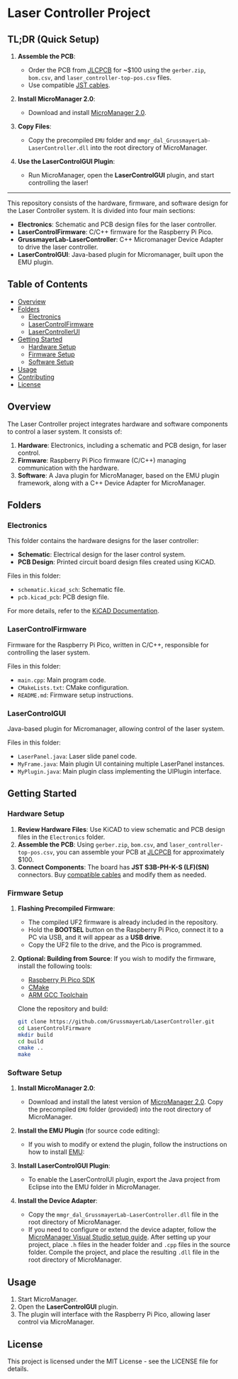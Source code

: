 
# Laser Controller Project

## TL;DR (Quick Setup)

1. **Assemble the PCB**: 
   - Order the PCB from [JLCPCB](https://cart.jlcpcb.com) for ~$100 using the `gerber.zip`, `bom.csv`, and `laser_controller-top-pos.csv` files.
   - Use compatible [JST cables](https://www.amazon.nl/-/en/Mini-Micro-150mm-Cable-Female/dp/B01DU9OY40).

2. **Install MicroManager 2.0**:
   - Download and install [MicroManager 2.0](https://download.micro-manager.org/nightly/2.0/Windows/).

3. **Copy Files**:
   - Copy the precompiled `EMU` folder and `mmgr_dal_GrussmayerLab-LaserController.dll` into the root directory of MicroManager.

4. **Use the LaserControlGUI Plugin**:
   - Run MicroManager, open the **LaserControlGUI** plugin, and start controlling the laser!

---

This repository consists of the hardware, firmware, and software design for the Laser Controller system. It is divided into four main sections:

- **Electronics**: Schematic and PCB design files for the laser controller.
- **LaserControlFirmware**: C/C++ firmware for the Raspberry Pi Pico.
- **GrussmayerLab-LaserController**: C++ Micromanager Device Adapter to drive the laser controller.
- **LaserControlGUI**: Java-based plugin for Micromanager, built upon the EMU plugin.

## Table of Contents

- [Overview](#overview)
- [Folders](#folders)
  - [Electronics](#electronics)
  - [LaserControlFirmware](#lasercontrolfirmware)
  - [LaserControllerUI](#lasercontrollerui)
- [Getting Started](#getting-started)
  - [Hardware Setup](#hardware-setup)
  - [Firmware Setup](#firmware-setup)
  - [Software Setup](#software-setup)
- [Usage](#usage)
- [Contributing](#contributing)
- [License](#license)

## Overview

The Laser Controller project integrates hardware and software components to control a laser system. It consists of:

1. **Hardware**: Electronics, including a schematic and PCB design, for laser control.
2. **Firmware**: Raspberry Pi Pico firmware (C/C++) managing communication with the hardware.
3. **Software**: A Java plugin for MicroManager, based on the EMU plugin framework, along with a C++ Device Adapter for MicroManager.

## Folders

### Electronics

This folder contains the hardware designs for the laser controller:

- **Schematic**: Electrical design for the laser control system.
- **PCB Design**: Printed circuit board design files created using KiCAD.

Files in this folder:
- `schematic.kicad_sch`: Schematic file.
- `pcb.kicad_pcb`: PCB design file.

For more details, refer to the [KiCAD Documentation](https://kicad.org/documentation/).

### LaserControlFirmware

Firmware for the Raspberry Pi Pico, written in C/C++, responsible for controlling the laser system.

Files in this folder:
- `main.cpp`: Main program code.
- `CMakeLists.txt`: CMake configuration.
- `README.md`: Firmware setup instructions.

### LaserControlGUI

Java-based plugin for Micromanager, allowing control of the laser system.

Files in this folder:
- `LaserPanel.java`: Laser slide panel code.
- `MyFrame.java`: Main plugin UI containing multiple LaserPanel instances.
- `MyPlugin.java`: Main plugin class implementing the UIPlugin interface.

## Getting Started

### Hardware Setup

1. **Review Hardware Files**: Use KiCAD to view schematic and PCB design files in the `Electronics` folder.
2. **Assemble the PCB**: Using `gerber.zip`, `bom.csv`, and `laser_controller-top-pos.csv`, you can assemble your PCB at [JLCPCB](https://cart.jlcpcb.com) for approximately $100.
3. **Connect Components**: The board has **JST S3B-PH-K-S (LF)(SN)** connectors. Buy [compatible cables](https://www.amazon.nl/-/en/Mini-Micro-150mm-Cable-Female/dp/B01DU9OY40) and modify them as needed.

### Firmware Setup

1. **Flashing Precompiled Firmware**:
   - The compiled UF2 firmware is already included in the repository.
   - Hold the **BOOTSEL** button on the Raspberry Pi Pico, connect it to a PC via USB, and it will appear as a **USB drive**.
   - Copy the UF2 file to the drive, and the Pico is programmed.

2. **Optional: Building from Source**:
   If you wish to modify the firmware, install the following tools:
   - [Raspberry Pi Pico SDK](https://github.com/raspberrypi/pico-sdk)
   - [CMake](https://cmake.org/)
   - [ARM GCC Toolchain](https://developer.arm.com/tools-and-software/openSourceTools/gnu-toolchain/gnu-toolchain-r)

   Clone the repository and build:
   ```bash
   git clone https://github.com/GrussmayerLab/LaserController.git
   cd LaserControlFirmware
   mkdir build
   cd build
   cmake ..
   make
   ```

### Software Setup

1. **Install MicroManager 2.0**:
   - Download and install the latest version of [MicroManager 2.0](https://download.micro-manager.org/nightly/2.0/Windows/). Copy the precompiled `EMU` folder (provided) into the root directory of MicroManager.

2. **Install the EMU Plugin** (for source code editing):
   - If you wish to modify or extend the plugin, follow the instructions on how to install [EMU](https://jdeschamps.github.io/EMU-guide/):

3. **Install LaserControlGUI Plugin**:
   - To enable the LaserControlUI plugin, export the Java project from Eclipse into the EMU folder in MicroManager.

4. **Install the Device Adapter**:
   - Copy the `mmgr_dal_GrussmayerLab-LaserController.dll` file in the root directory of MicroManager.
   - If you need to configure or extend the device adapter, follow the [MicroManager Visual Studio setup guide](https://micro-manager.org/Visual_Studio_project_settings_for_device_adapters). After setting up your project, place `.h` files in the header folder and `.cpp` files in the source folder. Compile the project, and place the resulting `.dll` file in the root directory of MicroManager.

## Usage

1. Start MicroManager.
2. Open the **LaserControlGUI** plugin.
3. The plugin will interface with the Raspberry Pi Pico, allowing laser control via MicroManager.

## License

This project is licensed under the MIT License - see the LICENSE file for details.
